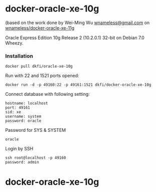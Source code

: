 docker-oracle-xe-10g
====================

(based on the work done by Wei-Ming Wu <wnameless@gmail.com> on
[wnameless/docker-oracle-xe-11g](https://github.com/wnameless/docker-oracle-xe-11g)

Oracle Express Edition 10g Release 2 (10.2.0.1) 32-bit on Debian 7.0 Wheezy.


### Installation
```
docker pull dkfi/oracle-xe-10g
```

Run with 22 and 1521 ports opened:
```
docker run -d -p 49160:22 -p 49161:1521 dkfi/docker-oracle-xe-10g
```

Connect database with following setting:
```
hostname: localhost
port: 49161
sid: xe
username: system
password: oracle
```

Password for SYS & SYSTEM
```
oracle
```

Login by SSH
```
ssh root@localhost -p 49160
password: admin
```
# docker-oracle-xe-10g
